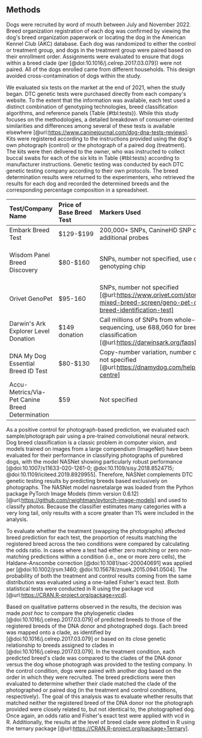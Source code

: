 ## Methods

Dogs were recruited by word of mouth between July and November 2022.
Breed organization registration of each dog was confirmed by viewing the dog's breed organization paperwork or locating the dog in the American Kennel Club (AKC) database.
Each dog was randomized to either the control or treatment group, and dogs in the treatment group were paired based on their enrollment order.
Assignments were evaluated to ensure that dogs within a breed clade (per [@doi:10.1016/j.celrep.2017.03.079]) were not paired.
All of the dogs enrolled came from different households.
This design avoided cross-contamination of dogs within the study.

We evaluated six tests on the market at the end of 2021, when the study began.
DTC genetic tests were purchased directly from each company's website.
To the extent that the information was available, each test used a distinct combination of genotyping technologies, breed classification algorithms, and reference panels (Table {#tbl:tests}).
While this study focuses on the methodologies, a detailed breakdown of consumer-oriented similarities and differences among several of these tests is available elsewhere [@url:https://www.caninejournal.com/dog-dna-tests-reviews].
Kits were registered according to the instructions provided using the dog's own photograph (control) or the photograph of a paired dog (treatment).
The kits were then delivered to the owner, who was instructed to collect buccal swabs for each of the six kits in Table {#tbl:tests} according to manufacturer instructions.
Genetic testing was conducted by each DTC genetic testing company according to their own protocols.
The breed determination results were returned to the experimenters, who retrieved the results for each dog and recorded the determined breeds and the corresponding percentage composition in a spreadsheet.

| Test/Company Name                               | Price of Base Breed Test   | Markers Used                                                                                                                    | Reference Panel                                                                                                           | Ancestry Assignment Algorithm             |
|:------------------------------------------------|:---------------------------|:--------------------------------------------------------------------------------------------------------------------------------|:--------------------------------------------------------------------------------------------------------------------------|:------------------------------------------|
| Embark Breed Test                               | \$129-\$199                | 200,000+ SNPs, CanineHD SNP chip with additional probes                                                                         | 350+ breeds                                                                                                               | Not specified                             |
| Wisdom Panel Breed Discovery                    | \$80-\$160                 | SNPs, number not specified, use custom genotyping chip                                                                          | 350+ breeds, 21,000+ samples [@url:https://www.wisdompanel.com/en-us/our-science; @url:https://www.wisdompanel.com/en-us] | BCSYS                                     |
| Orivet GenoPet                                  | \$95-160                   | SNPs, number not specified [@url:https://www.orivet.com/store/canine-mixed-breed-screen/geno-pet-dog-breed-identification-test] | 320+ breeds [@url:https://www.orivet.com/store/breed-list]                                                                | Not specified                             |
| Darwin's Ark Explorer Level Donation            | \$149 donation             | Call millions of SNPs from whole-genome sequencing, use 688,060 for breed mix classification [@url:https://darwinsark.org/faqs] | 101 breeds                                                                                                                | SupportMix [@doi:10.1186/1471-2156-13-49] |
| DNA My Dog Essential Breed ID Test              | \$80-\$130                 | Copy-number variation, number of markers not specified [@url:https://dnamydog.com/help/help-centre]                             | 350+ breeds                                                                                                               | Not specified                             |
| Accu-Metrics/Via-Pet Canine Breed Determination | \$59                       | Not specified                                                                                                                   | 340 breeds [@url:https://www.via-pet.com/canine-testing/p/dog-breed-identification]                                       | Not specified                             |

As a positive control for photograph-based prediction, we evaluated each sample/photograph pair using a pre-trained convolutional neural network.
Dog breed classification is a classic problem in computer vision, and models trained on images from a large compendium (ImageNet) have been evaluated for their performance in classifying photographs of purebred dogs, with the model NASNet showing particularly robust performance [@doi:10.1007/s11633-020-1261-0; @doi:10.1109/sisy.2018.8524715; @doi:10.1109/iciteed.2019.8929955].
Therefore, NASNet complements DTC genetic testing results by predicting breeds based exclusively on photographs.
The NASNet model nasnetalarge was loaded from the Python package PyTorch Image Models (timm version 0.6.12) [@url:https://github.com/rwightman/pytorch-image-models] and used to classify photos.
Because the classifier estimates many categories with a very long tail, only results with a score greater than 1% were included in the analysis.

To evaluate whether the treatment (swapping the photographs) affected breed prediction for each test, the proportion of results matching the registered breed across the two conditions were compared by calculating the odds ratio.
In cases where a test had either zero matching or zero non-matching predictions within a condition (i.e., one or more zero cells), the Haldane-Anscombe correction [@doi:10.1081/sac-200040691] was applied per [@doi:10.1002/jrsm.1460; @doi:10.15678/znuek.2015.0941.0504].
The probability of both the treatment and control results coming from the same distribution was evaluated using a one-tailed Fisher's exact test.
Both statistical tests were conducted in R using the package vcd [@url:https://CRAN.R-project.org/package=vcd].

Based on qualitative patterns observed in the results, the decision was made *post hoc* to compare the phylogenetic clades [@doi:10.1016/j.celrep.2017.03.079] of predicted breeds to those of the registered breeds of the DNA donor and photographed dogs.
Each breed was mapped onto a clade, as identified by [@doi:10.1016/j.celrep.2017.03.079] or based on its close genetic relationship to breeds assigned to clades in [@doi:10.1016/j.celrep.2017.03.079].
In the treatment condition, each predicted breed\'s clade was compared to the clades of the DNA donor versus the dog whose photograph was provided to the testing company.
In the control condition, dogs were paired with another dog based on the order in which they were recruited.
The breed predictions were then evaluated to determine whether their clade matched the clade of the photographed or paired dog (in the treatment and control conditions, respectively).
The goal of this analysis was to evaluate whether results that matched neither the registered breed of the DNA donor nor the photograph provided were closely related to, but not identical to, the photographed dog.
Once again, an odds ratio and Fisher's exact test were applied with vcd in R. Additionally, the results at the level of breed clade were plotted in R using the ternary package [@url:https://CRAN.R-project.org/package=Ternary].

